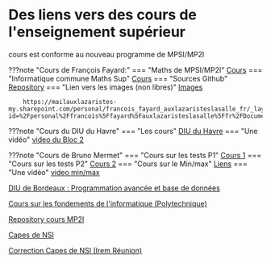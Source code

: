 # Des liens vers des cours de l'enseignement supérieur

cours est conforme au nouveau programme de MPSI/MP2I

???note "Cours de François Fayard:"
    === "Maths de MPSI/MP2I"
        [Cours](https://mailauxlazaristes-my.sharepoint.com/personal/francois_fayard_auxlazaristeslasalle_fr/_layouts/15/onedrive.aspx?id=%2Fpersonal%2Ffrancois%5Ffayard%5Fauxlazaristeslasalle%5Ffr%2FDocuments%2FPartage%2Fcours%2Dmaths%2Epdf&parent=%2Fpersonal%2Ffrancois%5Ffayard%5Fauxlazaristeslasalle%5Ffr%2FDocuments%2FPartage&ga=1)
    === "Informatique commune Maths Sup"
        [Cours](https://mailauxlazaristes-my.sharepoint.com/personal/francois_fayard_auxlazaristeslasalle_fr/_layouts/15/onedrive.aspx?id=%2Fpersonal%2Ffrancois%5Ffayard%5Fauxlazaristeslasalle%5Ffr%2FDocuments%2FPartage%2Fcours%2Dpython%2Epdf&parent=%2Fpersonal%2Ffrancois%5Ffayard%5Fauxlazaristeslasalle%5Ffr%2FDocuments%2FPartage&ga=1)
    === "Sources Github"
        [Repository](https://github.com/FayardProf/Magnolia)
    === "Lien vers les images (non libres)"
        [Images](https://mailauxlazaristes-my.sharepoint.com/personal/francois_fayard_auxlazaristeslasalle_fr/_layouts/15/onedrive.aspx?id=%2Fpersonal%2Ffrancois%5Ffayard%5Fauxlazaristeslasalle%5Ffr%2FDocuments%2FPartage%2FImages%2Ezip&parent=%2Fpersonal%2Ffrancois%5Ffayard%5Fauxlazaristeslasalle%5Ffr%2FDocuments%2FPartage&ga=1)

        https://mailauxlazaristes-my.sharepoint.com/personal/francois_fayard_auxlazaristeslasalle_fr/_layouts/15/onedrive.aspx?id=%2Fpersonal%2Ffrancois%5Ffayard%5Fauxlazaristeslasalle%5Ffr%2FDocuments%2FPartage%2FImages%2Ezip&parent=%2Fpersonal%2Ffrancois%5Ffayard%5Fauxlazaristeslasalle%5Ffr%2FDocuments%2FPartage&ga=1

???note "Cours du DIU du Havre"
    === "Les cours"
        [DIU du Havre](https://mermet.users.greyc.fr/Enseignement/EnseignementInformatiqueLycee/Havre/)
    === "Une vidéo"
        [video du Bloc 2](https://www.youtube.com/watch?v=Z-Wrpy1yL0A)

???note "Cours de Bruno Mermet"
    === "Cours sur les tests P1"
        [Cours 1](https://mermet.users.greyc.fr/Formations/FormationTestsMai2021/)
    === "Cours sur les tests P2"
        [Cours 2](https://mermet.users.greyc.fr/Enseignement/EnseignementInformatiqueLycee/Havre/Algorithmique/tests.html)
    === "Cours sur le Min/max"
        [Liens](https://mermet.users.greyc.fr/Formations/FormationMinMaxAvril2021/)
    === "Une vidéo"
        [video min/max](https://www.youtube.com/watch?v=3LdhPtv87k0)

[DIU de Bordeaux : Programmation avancée et base de données](https://diu-uf-bordeaux.github.io/bloc4/)

[Cours sur les fondements de l'informatique (Polytechnique)](https://www.enseignement.polytechnique.fr/informatique/INF412/i.php?n=Main.Poly)


[Repository cours MP2I](https://github.com/mp2i-info/mp2i-info.github.io)

[Capes de NSI](https://capes-nsi.org/ressources/#session-2022)

    
    
[Correction Capes de NSI (Irem Réunion)](https://irem.univ-reunion.fr/spip.php?rubrique169)


  
             